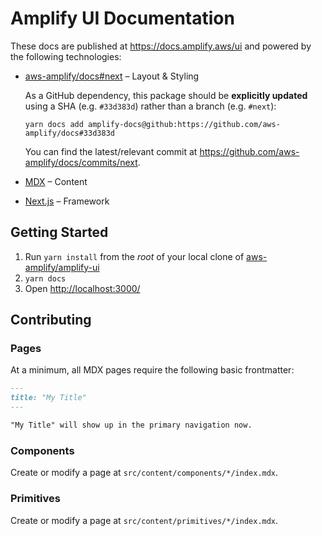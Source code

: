 # Amplify UI Documentation

These docs are published at https://docs.amplify.aws/ui and powered by the following technologies:

- [aws-amplify/docs#next](https://github.com/aws-amplify/docs/tree/next) – Layout & Styling

  As a GitHub dependency, this package should be **explicitly updated** using a SHA (e.g. `#33d383d`) rather than a branch (e.g. `#next`):

  ```shell
  yarn docs add amplify-docs@github:https://github.com/aws-amplify/docs#33d383d
  ```

  You can find the latest/relevant commit at https://github.com/aws-amplify/docs/commits/next.

- [MDX](https://github.com/mdx-js/mdx) – Content
- [Next.js](https://nextjs.org/) – Framework

## Getting Started

1. Run `yarn install` from the _root_ of your local clone of [aws-amplify/amplify-ui](https://github.com/aws-amplify/amplify-ui)
1. `yarn docs`
1. Open <http://localhost:3000/>

## Contributing

### Pages

At a minimum, all MDX pages require the following basic frontmatter:

```md
---
title: "My Title"
---

"My Title" will show up in the primary navigation now.
```

### Components

Create or modify a page at `src/content/components/*/index.mdx`.

### Primitives

Create or modify a page at `src/content/primitives/*/index.mdx`.
